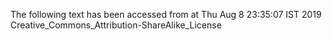 The following text has been accessed from at Thu Aug 8 23:35:07 IST 2019
Creative_Commons_Attribution-ShareAlike_License
